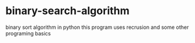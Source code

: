 # binary-search-algorithm
binary sort algorithm in python
this program uses recrusion and some other programing basics
